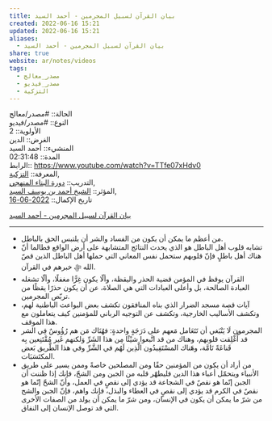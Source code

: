 ```yaml
---  
title: بيان القرآن لسبيل المجرمين - أحمد السيد  
created: 2022-06-16 15:21  
updated: 2022-06-16 15:21  
aliases:  
  - بيان القرآن لسبيل المجرمين - أحمد السيد  
share: true  
website: ar/notes/videos  
tags:  
  - مصدر_معالج  
  - مصدر_فيديو  
  - التزكية  
---  
```

  
  
  
الحالة:: #مصدر/معالج  
النوع:: #مصدر/فيديو  
اﻷولوية:: 2  
الغرض:: الدين  
المنشيء:: أحمد السيد  
المدة:: 02:31:48  
الرابط:: https://www.youtube.com/watch?v=TTfe07xHdv0  
المعرفة:: [التزكية](%D8%A7%D9%84%D8%AA%D8%B2%D9%83%D9%8A%D8%A9.md),  
التدريب:: [دورة البناء المنهجي](%D8%AF%D9%88%D8%B1%D8%A9%20%D8%A7%D9%84%D8%A8%D9%86%D8%A7%D8%A1%20%D8%A7%D9%84%D9%85%D9%86%D9%87%D8%AC%D9%8A.md),  
المؤثر:: [الشيخ أحمد بن يوسف السيد](%D8%A7%D9%84%D8%B4%D9%8A%D8%AE%20%D8%A3%D8%AD%D9%85%D8%AF%20%D8%A8%D9%86%20%D9%8A%D9%88%D8%B3%D9%81%20%D8%A7%D9%84%D8%B3%D9%8A%D8%AF.md),  
تاريخ اﻹكمال:: [2022-06-16](2022-06-16.md)  
  
[بيان القرآن لسبيل المجرمين - أحمد السيد](https://www.youtube.com/watch?v=TTfe07xHdv0)  
  
---  
  
- من أعظم ما يمكن أن يكون من الفساد والشر أن يلتبس الحق بالباطل.  
- تشابه قلوب أهل الباطل هو الذي يحدث النتائج المتشابهة على أرض الواقع فطالما أنّ هناك أهل باطلٍ فإنّ قلوبهم ستحمل نفس المعاني التي حملها أهل الباطل الذين قصّ الله ﷻ خبرهم في القرآن.  
- القرآن يوقظ في المؤمن قضية الحذر واليقظة، وألّا يكون غِرًّا مغفلًا، وألّا تشغله العبادة الصالحة، بل وأعلى العبادات التي هي الصلاة، عن أن يكون حذرًا يقظًا من تربّص المجرمين.  
- آيات قصة مسجد الضرار الذي بناه المنافقون تكشف بعض البواعث الباطنية لهم، وتكشف الأساليب الخارجية، وتكشف عن التوجيه الرباني للمؤمنين كيف يتعاملون مع هذا الموقف.  
- المجرمون لَا يَنْبَغي أن تَتَعَامل مَعهم على دَرَجَةٍ واحدةٍ: فهُنَاك مَن هم رُؤُوسٌ فِي الشر قد أُغْلِقت قلوبهم، وهناك من قد اتَّبعوا شيْئًا مِن هذا الشَرِّ وَلكنهم غَير مُقْتَنِعين بِه قَناعَةً تَامَّة، وهَناك المسْتَفِيدُون الَّذِين لَهُم في الشَّرِّ وفي هذا الطَّريق بَعض المكتَسَبَات.  
- من أراد أن يكون من المؤمنين حقًا ومن المصلحين خاصةً وممن يسير على طريق الأنبياء ويتحمّل أعباء هذا الدين فليطهّر قلبه من الجبن ومن الشحّ، فإنك إذا ظننت أن الجبن إنّما هو نقصٌ في الشجاعة قد يؤدي إلى نقصٍ في العمل، وأنّ الشحّ إنّما هو نقصٌ في الكرم قد يؤدي إلى نقصٍ في العطاء والبذل، فإنك واهم، فإنّ الجبن والشح من شرّ ما يمكن أن يكون في الإنسان، ومن شرّ ما يمكن أن يولد من الصفات الأخرى التي قد توصل الإنسان إلى النفاق.  
